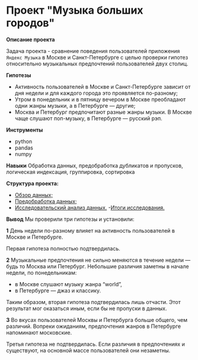 # **Проект "Музыка больших городов"**
**Описание проекта**

Задача проекта - сравнение поведения пользователей приложения `Яндекс Музыка` в Москве и Санкт-Петербурге с целью проверки гипотез относительно музыкальных предпочтений пользователей двух столиц.

**Гипотезы**
* Активность пользователей в Москве и Санкт-Петербурге зависит от дня недели и для каждого города это проявляется по-разному; 
* Утром в понедельник и в пятницу вечером в Москве преобладают одни жанры музыки, а в Петербурге — другие;
* Москва и Петербург предпочитают разные жанры музыки. В Москве чаще слушают поп-музыку, в Петербурге — русский рэп.
  
**Инструменты**
* python
* pandas
* numpy

**Навыки**
Обработка данных, предобработка дубликатов и пропусков, логическая индексация, группировка, сортировка

**Структура проекта:**
- [Обзор данных;](#review)
- [Предобработка данных;](#preprocessing)
- [Исследовательский анализ данных.](#analysis)
-[Итоги исследования.](#results)

**Вывод**
Мы проверили три гипотезы и установили:

 **1** День недели по-разному влияет на активность пользователей в Москве и Петербурге.

   Первая гипотеза полностью подтвердилась.

 **2** Музыкальные предпочтения не сильно меняются в течение недели — будь то Москва или Петербург. Небольшие различия заметны в начале недели, по понедельникам:
* в Москве слушают музыку жанра “world”,
* в Петербурге — джаз и классику.

 Таким образом, вторая гипотеза подтвердилась лишь отчасти. Этот результат мог оказаться иным, если бы не пропуски в данных.

 **3** Во вкусах пользователей Москвы и Петербурга больше общего, чем различий. Вопреки ожиданиям, предпочтения жанров в Петербурге напоминают московские.

   Третья гипотеза не подтвердилась. Если различия в предпочтениях и существуют, на основной массе пользователей они незаметны.
